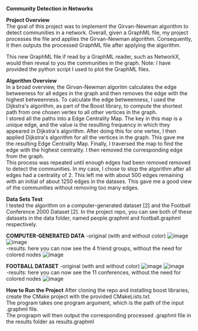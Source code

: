 **Community Detection in Networks**

**Project Overview**<br>
The goal of this project was to implement the Girvan-Newman algorithm to detect communities in a network. Overall, given a GraphML file, my project processes the file and applies the Girvan-Newman algorithm. Consequently, it then outputs the processed GraphML file after applying the algorithm. 
<br>

This new GraphML file if read by a GraphML reader, such as NetworkX, would then reveal to you the communities in the graph. Note: I have provided the python script I used to plot the GraphML files. 

**Algorithm Overview**<br>
In a broad overview, the Girvan-Newman algoritm calculates the edge betweeness for all edges in the graph and then removes the edge with the highest betweenness. To calculate the edge betweenness, I used the Dijkstra's algorithm, as part of the Boost library, to compute the shortest path from one chosen vertex to all other vertices in the graph.
<br>
I stored all the paths into a Edge Centrality Map. The key in this map is a unique edge, and the value is the resulting frequency  in which they appeared in Dijkstra's algorithm. After doing this for one vertex, I then applied Dijkstra's algorithm for all the vertices in the graph. This gave me the resulting Edge Centrality Map. Finally, I traversed the map to find the edge with the highest centrality. I then removed the corresponding edge from the graph.
<br>
This process was repeated until enough edges had been removed removed to detect the communities. In my case, I chose to stop the algorithm after all edges had a centrality of 2. This left me with about 500 edges remaining with an initial of about 1250 edges in the datases. This gave me a good view of the communities without removing too many edges.<br>

**Data Sets Test**<br>
I tested the algorithm on a computer-generated dataset [2] and the Football Conference 2000 Dataset [2]. In the project repo, you can see both of these datasets in the data folder, named people.graphml and football.graphml respectively.

**COMPUTER-GENERATED DATA**
-original (with and without color)
![image](https://user-images.githubusercontent.com/78247585/162675880-7f046b8d-3fe2-4d7c-9e71-c3174826aff0.png)
![image](https://user-images.githubusercontent.com/78247585/162675896-2c46ff51-d16a-4055-af73-25a0992da4bb.png)
<br>-results: here you can now see the 4 friend groups, without the need for colored nodes
![image](https://user-images.githubusercontent.com/78247585/162674915-39fe611d-8240-45c2-9827-e1374e1fd79a.png)

**FOOTBALL DATASET**
-original (with and without color)
![image](https://user-images.githubusercontent.com/78247585/162675032-2404d497-fa3f-41b5-b472-75588310f7e6.png)
![image](https://user-images.githubusercontent.com/78247585/162675041-adf50fc7-fe2d-4555-85a1-3bf440f38e69.png)
<br>-results: here you can now see the 11 conferences, without the need for colored nodes
![image](https://user-images.githubusercontent.com/78247585/162675061-d923530c-3656-40c8-abea-fc9c31db0900.png)

**How to Run the Project**
After cloning the repo and installing boost libraries, create the CMake project with the provided CMakeLists.txt. 
<br>
The program takes one program argument, which is the path of the input .graphml file. <br>The prograpm will then output the
corresponding processed .graphml file in the results folder as results.graphml
